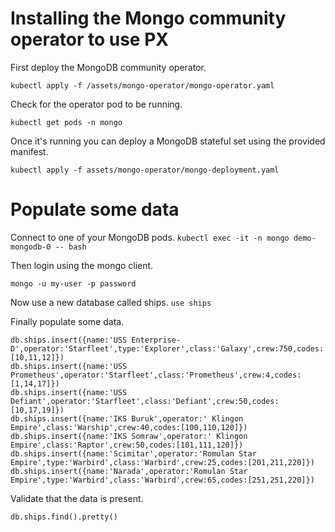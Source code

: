 # Installing the Mongo community operator to use PX

First deploy the MongoDB community operator.

`kubectl apply -f /assets/mongo-operator/mongo-operator.yaml`

Check for the operator pod to be running.

`kubectl get pods -n mongo`

Once it's running you can deploy a MongoDB stateful set using the provided manifest.

`kubectl apply -f assets/mongo-operator/mongo-deployment.yaml`

# Populate some data

Connect to one of your MongoDB pods.
`kubectl exec -it -n mongo demo-mongodb-0 -- bash`

Then login using the mongo client.

`mongo -u my-user -p password`

Now use a new database called ships.
`use ships`

Finally populate some data.

```
db.ships.insert({name:'USS Enterprise-D',operator:'Starfleet',type:'Explorer',class:'Galaxy',crew:750,codes:[10,11,12]})
db.ships.insert({name:'USS Prometheus',operator:'Starfleet',class:'Prometheus',crew:4,codes:[1,14,17]})
db.ships.insert({name:'USS Defiant',operator:'Starfleet',class:'Defiant',crew:50,codes:[10,17,19]})
db.ships.insert({name:'IKS Buruk',operator:' Klingon Empire',class:'Warship',crew:40,codes:[100,110,120]})
db.ships.insert({name:'IKS Somraw',operator:' Klingon Empire',class:'Raptor',crew:50,codes:[101,111,120]})
db.ships.insert({name:'Scimitar',operator:'Romulan Star Empire',type:'Warbird',class:'Warbird',crew:25,codes:[201,211,220]})
db.ships.insert({name:'Narada',operator:'Romulan Star Empire',type:'Warbird',class:'Warbird',crew:65,codes:[251,251,220]})
```

Validate that the data is present.

`db.ships.find().pretty()`


